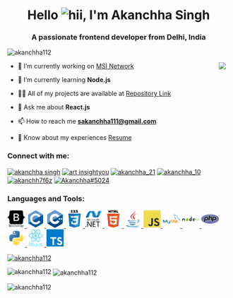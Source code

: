 
<h1 align="center">Hello <img src="https://media.tenor.com/SNL9_xhZl9oAAAAj/waving-hand-joypixels.gif" alt="hii" width="45"/>, I'm Akanchha Singh</h1>
<h3 align="center">A passionate frontend developer from Delhi, India</h3>
<p align="left"> <img src="https://komarev.com/ghpvc/?username=akanchha112&label=Profile%20views&color=0e75b6&style=flat" alt="akanchha112" /> </p>

<img src="https://media1.giphy.com/media/L1R1tvI9svkIWwpVYr/giphy.gif?cid=790b76114c55ad725b48dd32bc3f1b312060d47636aec8ee&rid=giphy.gif&ct=g" align="right"  width="25vw" />

- 🔭 I’m currently working on [MSI Network](https://github.com/cheshta-dua/mpr)

- 🌱 I’m currently learning **Node.js**

- 👨‍💻 All of my projects are available at [Repository Link](https://github.com/Akanchha112)

- 💬 Ask me about **React.js**

- 📫 How to reach me **sakanchha111@gmail.com**

- 📄 Know about my experiences [Resume](https://drive.google.com/file/d/1PE-ZsExKkjhrh8HVY_NmcBO8vy4XaBUf/view?usp=sharing)

<h3 align="left">Connect with me:</h3>
<p align="left">
<a href="https://linkedin.com/in/akanchha singh" target="blank"><img align="center" src="https://raw.githubusercontent.com/rahuldkjain/github-profile-readme-generator/master/src/images/icons/Social/linked-in-alt.svg" alt="akanchha singh" height="30" width="40" /></a>
<a href="https://www.youtube.com/c/art insightyou" target="blank"><img align="center" src="https://raw.githubusercontent.com/rahuldkjain/github-profile-readme-generator/master/src/images/icons/Social/youtube.svg" alt="art insightyou" height="30" width="40" /></a>
<a href="https://www.codechef.com/users/akanchha_21" target="blank"><img align="center" src="https://cdn.jsdelivr.net/npm/simple-icons@3.1.0/icons/codechef.svg" alt="akanchha_21" height="30" width="40" /></a>
<a href="https://www.leetcode.com/akanchha_10" target="blank"><img align="center" src="https://raw.githubusercontent.com/rahuldkjain/github-profile-readme-generator/master/src/images/icons/Social/leet-code.svg" alt="akanchha_10" height="30" width="40" /></a>
<a href="https://auth.geeksforgeeks.org/user/akanchh7f6z" target="blank"><img align="center" src="https://raw.githubusercontent.com/rahuldkjain/github-profile-readme-generator/master/src/images/icons/Social/geeks-for-geeks.svg" alt="akanchh7f6z" height="30" width="40" /></a>
<a href="https://discord.gg/Akanchha#5024" target="blank"><img align="center" src="https://raw.githubusercontent.com/rahuldkjain/github-profile-readme-generator/master/src/images/icons/Social/discord.svg" alt="Akanchha#5024" height="30" width="40" /></a>
</p>

<h3 align="left">Languages and Tools:</h3>
<p align="left"> <a href="https://getbootstrap.com" target="_blank" rel="noreferrer"> <img src="https://raw.githubusercontent.com/devicons/devicon/master/icons/bootstrap/bootstrap-plain-wordmark.svg" alt="bootstrap" width="40" height="40"/> </a> <a href="https://www.cprogramming.com/" target="_blank" rel="noreferrer"> <img src="https://raw.githubusercontent.com/devicons/devicon/master/icons/c/c-original.svg" alt="c" width="40" height="40"/> </a> <a href="https://www.w3schools.com/cpp/" target="_blank" rel="noreferrer"> <img src="https://raw.githubusercontent.com/devicons/devicon/master/icons/cplusplus/cplusplus-original.svg" alt="cplusplus" width="40" height="40"/> </a> <a href="https://www.w3schools.com/css/" target="_blank" rel="noreferrer"> <img src="https://raw.githubusercontent.com/devicons/devicon/master/icons/css3/css3-original-wordmark.svg" alt="css3" width="40" height="40"/> </a> <a href="https://dotnet.microsoft.com/" target="_blank" rel="noreferrer"> <img src="https://raw.githubusercontent.com/devicons/devicon/master/icons/dot-net/dot-net-original-wordmark.svg" alt="dotnet" width="40" height="40"/> </a> <a href="https://www.w3.org/html/" target="_blank" rel="noreferrer"> <img src="https://raw.githubusercontent.com/devicons/devicon/master/icons/html5/html5-original-wordmark.svg" alt="html5" width="40" height="40"/> </a> <a href="https://www.java.com" target="_blank" rel="noreferrer"> <img src="https://raw.githubusercontent.com/devicons/devicon/master/icons/java/java-original.svg" alt="java" width="40" height="40"/> </a> <a href="https://developer.mozilla.org/en-US/docs/Web/JavaScript" target="_blank" rel="noreferrer"> <img src="https://raw.githubusercontent.com/devicons/devicon/master/icons/javascript/javascript-original.svg" alt="javascript" width="40" height="40"/> </a> <a href="https://www.mysql.com/" target="_blank" rel="noreferrer"> <img src="https://raw.githubusercontent.com/devicons/devicon/master/icons/mysql/mysql-original-wordmark.svg" alt="mysql" width="40" height="40"/> </a> <a href="https://nodejs.org" target="_blank" rel="noreferrer"> <img src="https://raw.githubusercontent.com/devicons/devicon/master/icons/nodejs/nodejs-original-wordmark.svg" alt="nodejs" width="40" height="40"/> </a> <a href="https://www.php.net" target="_blank" rel="noreferrer"> <img src="https://raw.githubusercontent.com/devicons/devicon/master/icons/php/php-original.svg" alt="php" width="40" height="40"/> </a> <a href="https://www.python.org" target="_blank" rel="noreferrer"> <img src="https://raw.githubusercontent.com/devicons/devicon/master/icons/python/python-original.svg" alt="python" width="40" height="40"/> </a> <a href="https://reactjs.org/" target="_blank" rel="noreferrer"> <img src="https://raw.githubusercontent.com/devicons/devicon/master/icons/react/react-original-wordmark.svg" alt="react" width="40" height="40"/> </a> <a href="https://www.typescriptlang.org/" target="_blank" rel="noreferrer"> <img src="https://raw.githubusercontent.com/devicons/devicon/master/icons/typescript/typescript-original.svg" alt="typescript" width="40" height="40"/> </a> </p>
<p align="left"> <a href="https://github.com/ryo-ma/github-profile-trophy"><img src="https://github-profile-trophy.vercel.app/?username=akanchha112" alt="akanchha112" /></a> </p>
<p><img align="left" src="https://github-readme-stats.vercel.app/api/top-langs?username=akanchha112&show_icons=true&locale=en&layout=compact" alt="akanchha112" /></p>

<p>&nbsp;<img align="center" src="https://github-readme-stats.vercel.app/api?username=akanchha112&show_icons=true&locale=en" alt="akanchha112" /></p>

<p><img align="center" src="https://github-readme-streak-stats.herokuapp.com/?user=akanchha112&" alt="akanchha112" /></p>
